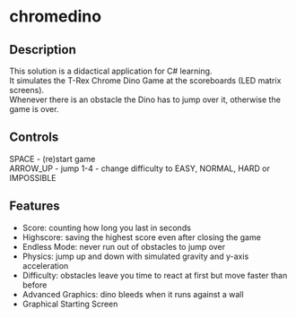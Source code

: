 # chromedino

## Description
This solution is a didactical application for C# learning.<br>
It simulates the T-Rex Chrome Dino Game at the scoreboards (LED matrix screens).<br>
Whenever there is an obstacle the Dino has to jump over it, otherwise the game is over.<br>

## Controls
SPACE 		- (re)start game<br>
ARROW_UP 	- jump
1-4			- change difficulty to EASY, NORMAL, HARD or IMPOSSIBLE

## Features
- Score: counting how long you last in seconds
- Highscore: saving the highest score even after closing the game
- Endless Mode: never run out of obstacles to jump over
- Physics: jump up and down with simulated gravity and y-axis acceleration
- Difficulty: obstacles leave you time to react at first but move faster than before
- Advanced Graphics: dino bleeds when it runs against a wall
- Graphical Starting Screen